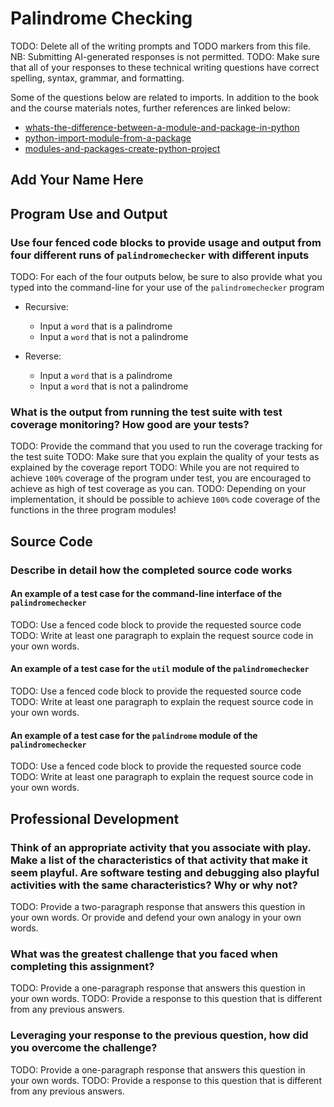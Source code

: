 # Palindrome Checking

TODO: Delete all of the writing prompts and TODO markers from this file.
NB: Submitting AI-generated responses is not permitted.
TODO: Make sure that all of your responses to these technical writing questions
have correct spelling, syntax, grammar, and formatting.

Some of the questions below are related to imports. In addition to the book and
the course materials notes, further references are linked below:

- [whats-the-difference-between-a-module-and-package-in-python](https://stackoverflow.com/questions/7948494/whats-the-difference-between-a-module-and-package-in-python)
- [python-import-module-from-a-package](https://stackoverflow.com/questions/36515197/python-import-module-from-a-package)
- [modules-and-packages-create-python-project](https://www.internalpointers.com/post/modules-and-packages-create-python-project)

## Add Your Name Here

## Program Use and Output

### Use four fenced code blocks to provide usage and output from four different runs of `palindromechecker` with different inputs

TODO: For each of the four outputs below, be sure to also provide what you
typed into the command-line for your use of the `palindromechecker` program

- Recursive:
  - Input a `word` that is a palindrome
  - Input a `word` that is not a palindrome

- Reverse:
  - Input a `word` that is a palindrome
  - Input a `word` that is not a palindrome

### What is the output from running the test suite with test coverage monitoring? How good are your tests?

TODO: Provide the command that you used to run the coverage tracking for the test suite
TODO: Make sure that you explain the quality of your tests as explained by the coverage report
TODO: While you are not required to achieve `100%` coverage of the program under test,
      you are encouraged to achieve as high of test coverage as you can.
TODO: Depending on your implementation, it should be possible to achieve `100%`
      code coverage of the functions in the three program modules!

## Source Code

### Describe in detail how the completed source code works

#### An example of a test case for the command-line interface of the `palindromechecker`

TODO: Use a fenced code block to provide the requested source code
TODO: Write at least one paragraph to explain the request source code
in your own words.

#### An example of a test case for the `util` module of the `palindromechecker`

TODO: Use a fenced code block to provide the requested source code
TODO: Write at least one paragraph to explain the request source code
in your own words.

#### An example of a test case for the `palindrome` module of the `palindromechecker`

TODO: Use a fenced code block to provide the requested source code
TODO: Write at least one paragraph to explain the request source code
in your own words.

## Professional Development

### Think of an appropriate activity that you associate with play. Make a list of the characteristics of that activity that make it seem playful. Are software testing and debugging also playful activities with the same characteristics? Why or why not?

TODO: Provide a two-paragraph response that answers this question in your own words. Or provide and defend your own analogy in your own words.

### What was the greatest challenge that you faced when completing this assignment?

TODO: Provide a one-paragraph response that answers this question in your own words.
TODO: Provide a response to this question that is different from any previous answers.

### Leveraging your response to the previous question, how did you overcome the challenge?

TODO: Provide a one-paragraph response that answers this question in your own words.
TODO: Provide a response to this question that is different from any previous answers.
